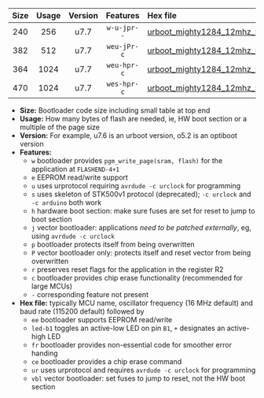 |Size|Usage|Version|Features|Hex file|
|:-:|:-:|:-:|:-:|:--|
|240|256|u7.7|`w-u-jpr--`|[urboot_mighty1284_12mhz_57600bps_led+b7_ur_vbl.hex](https://raw.githubusercontent.com/stefanrueger/urboot.hex/main/boards/mighty1284/fcpu_12mhz/57600_bps/urboot_mighty1284_12mhz_57600bps_led+b7_ur_vbl.hex)|
|382|512|u7.7|`weu-jPr-c`|[urboot_mighty1284_12mhz_57600bps_ee_led+b7_fr_ce_ur_vbl.hex](https://raw.githubusercontent.com/stefanrueger/urboot.hex/main/boards/mighty1284/fcpu_12mhz/57600_bps/urboot_mighty1284_12mhz_57600bps_ee_led+b7_fr_ce_ur_vbl.hex)|
|364|1024|u7.7|`weu-hpr-c`|[urboot_mighty1284_12mhz_57600bps_ee_led+b7_fr_ce_ur.hex](https://raw.githubusercontent.com/stefanrueger/urboot.hex/main/boards/mighty1284/fcpu_12mhz/57600_bps/urboot_mighty1284_12mhz_57600bps_ee_led+b7_fr_ce_ur.hex)|
|470|1024|u7.7|`wes-hpr-c`|[urboot_mighty1284_12mhz_57600bps_ee_led+b7_fr_ce.hex](https://raw.githubusercontent.com/stefanrueger/urboot.hex/main/boards/mighty1284/fcpu_12mhz/57600_bps/urboot_mighty1284_12mhz_57600bps_ee_led+b7_fr_ce.hex)|

- **Size:** Bootloader code size including small table at top end
- **Usage:** How many bytes of flash are needed, ie, HW boot section or a multiple of the page size
- **Version:** For example, u7.6 is an urboot version, o5.2 is an optiboot version
- **Features:**
  + `w` bootloader provides `pgm_write_page(sram, flash)` for the application at `FLASHEND-4+1`
  + `e` EEPROM read/write support
  + `u` uses urprotocol requiring `avrdude -c urclock` for programming
  + `s` uses skeleton of STK500v1 protocol (deprecated); `-c urclock` and `-c arduino` both work
  + `h` hardware boot section: make sure fuses are set for reset to jump to boot section
  + `j` vector bootloader: applications *need to be patched externally*, eg, using `avrdude -c urclock`
  + `p` bootloader protects itself from being overwritten
  + `P` vector bootloader only: protects itself and reset vector from being overwritten
  + `r` preserves reset flags for the application in the register R2
  + `c` bootloader provides chip erase functionality (recommended for large MCUs)
  + `-` corresponding feature not present
- **Hex file:** typically MCU name, oscillator frequency (16 MHz default) and baud rate (115200 default) followed by
  + `ee` bootloader supports EEPROM read/write
  + `led-b1` toggles an active-low LED on pin `B1`, `+` designates an active-high LED
  + `fr` bootloader provides non-essential code for smoother error handing
  + `ce` bootloader provides a chip erase command
  + `ur` uses urprotocol and requires `avrdude -c urclock` for programming
  + `vbl` vector bootloader: set fuses to jump to reset, not the HW boot section
